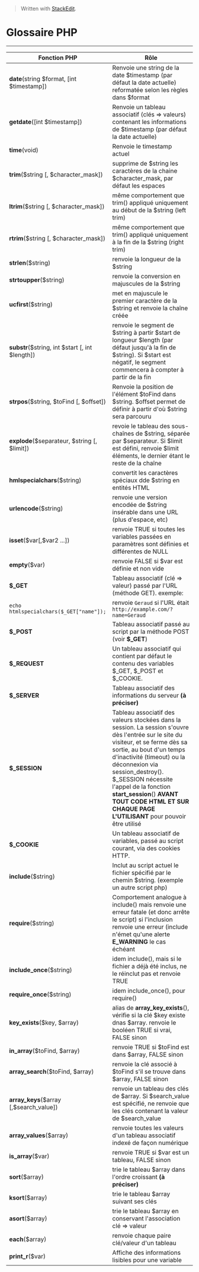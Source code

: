 ﻿> Written with [StackEdit](https://stackedit.io/).

Glossaire PHP
=============


----------

| Fonction PHP | Rôle                           |
|--------------|--------------------------------|
|**date**(string \$format, [int \$timestamp])  |  Renvoie une string de la date \$timestamp (par défaut la date actuelle) reformatée selon les règles dans \$format|
|**getdate**([int \$timestamp])| Renvoie un tableau associatif (clés => valeurs) contenant les informations de \$timestamp (par défaut la date actuelle)|
|**time**(void)|Renvoie le timestamp actuel|
| **trim**(\$string [, \$character_mask]) | supprime de \$string les caractères de la chaine \$character_mask, par défaut les espaces |
| **ltrim**(\$string [, \$character_mask]) | même comportement que trim() appliqué uniquement au début de la \$string (left trim)|
|**rtrim**(\$string [, \$character_mask]) | même comportement que trim() appliqué uniquement à la fin de la \$string (right trim)|
|**strlen**($string)| renvoie la longueur de la \$string|
|**strtoupper**($string) | renvoie la conversion en majuscules de la \$string|
|**ucfirst**(\$string)| met en majuscule le premier caractère de la $string et renvoie la chaîne créée|
|**substr**(\$string, int \$start [, int \$length])| renvoie le segment de \$string à partir \$start de longueur \$length (par défaut jusqu'à la fin de \$string). Si \$start est négatif, le segment commencera à compter à partir de la fin|
|**strpos**(\$string, \$toFind [, \$offset])| Renvoie la position de l'élément \$toFind dans \$string. \$offset permet de définir à partir d'où \$string sera parcouru|
|**explode**(\$separateur, \$string [, $limit])| revoie le tableau des sous-chaînes de \$string, séparée par \$separateur. Si \$limit est défini, renvoie \$limit éléments, le dernier étant le reste de la chaîne|
|**hmlspecialchars**(\$string)|convertit les caractères spéciaux dde \$string en entités HTML|
|**urlencode**(\$string)| renvoie une version encodée de \$string insérable dans une URL (plus d'espace, etc)|
|**isset**(\$var[,\$var2 ...])|renvoie TRUE si toutes les variables passées en paramètres sont définies et différentes de NULL|
|**empty**(\$var)| renvoie FALSE si \$var est définie et non vide|
|**\$_GET**|Tableau associatif (clé => valeur) passé par l'URL (méthode GET). exemple:|
|`echo htmlspecialchars($_GET["name"]);`|renvoie `Geraud` si l'URL était `http://example.com/?name=Geraud`|
|**\$_POST**|Tableau associatif passé au script par la méthode POST (voir **\$_GET**)|
|**\$_REQUEST**|Un tableau associatif qui contient par défaut le contenu des variables \$_GET, \$_POST et \$_COOKIE. |
|**\$_SERVER**|Tableau associatif des informations du serveur **(à préciser)**|
|**\$_SESSION**|Tableau associatif des valeurs stockées dans la session. La session s'ouvre dès l'entrée sur le site du visiteur, et se ferme dès sa sortie, au bout d'un temps d'inactivité (timeout) ou la déconnexion via session_destroy(). \$_SESSION nécessite l'appel de la fonction **start_session**() **AVANT TOUT CODE HTML ET SUR CHAQUE PAGE L'UTILISANT** pour pouvoir être utilisé|
|**\$_COOKIE**|Un tableau associatif de variables, passé au script courant, via des cookies HTTP. |
|**include**(\$string)|Inclut au script actuel le fichier spécifié par le chemin \$string. (exemple un autre script php)|
|**require**(\$string)|Comportement analogue à include() mais renvoie une erreur fatale (et donc arrête le script) si l'inclusion renvoie une erreur (include n'émet qu'une alerte **E_WARNING** le cas échéant|
|**include_once**(\$string)|idem include(), mais si le fichier a déjà été inclus, ne le réinclut pas et renvoie TRUE|
|**require_once**(\$string)|idem include_once(), pour require()|
|**key_exists**(\$key, \$array)|alias de **array_key_exists**(), vérifie si la clé \$key existe dnas \$array. renvoie le booléen TRUE si vrai, FALSE sinon|
|**in_array**(\$toFind, \$array)| renvoie TRUE si \$toFind est dans \$array, FALSE sinon|
|**array_search**(\$toFind, \$array)|renvoie la clé associé à \$toFind s'il se trouve dans \$array, FALSE sinon|
|**array_keys**(\$array [,\$search_value])|renvoie un tableau des clés de \$array. Si \$search_value est spécifié, ne renvoie que les clés contenant la valeur de \$search_value|
|**array_values**(\$array)|renvoie toutes les valeurs d'un tableau associatif indexé de façon numérique|
|**is_array**(\$var)|renvoie TRUE si \$var est un tableau, FALSE sinon|
|**sort**(\$array)|trie le tableau \$array dans l'ordre croissant **(à préciser)**|
|**ksort**(\$array)|trie le tableau \$array suivant ses clés|
|**asort**(\$array)|trie le tableau \$array en conservant l'association clé => valeur|
|**each**(\$array)|renvoie chaque paire clé/valeur d'un tableau|
|**print_r**(\$var)|Affiche des informations lisibles pour une variable|